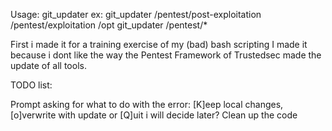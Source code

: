  Usage: git_updater <directory>
    ex: git_updater /pentest/post-exploitation /pentest/exploitation /opt
        git_updater /pentest/*

First i made it for a training exercise of my (bad) bash scripting
I made it because i dont like the way the Pentest Framework of Trustedsec made the update of all tools. 

TODO list:

Prompt asking for what to do with the error: [K]eep local changes, [o]verwrite with update or [Q]uit i will decide later?
Clean up the code
